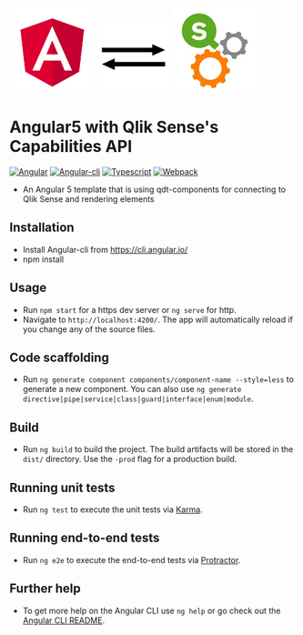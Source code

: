 ![Angular](src/assets/angular.png "Angular")
![Arrows](src/assets/if_arrow_7_393270.png "Arrows")
![Qlik Sense](src/assets/QS_Engine_thumb.jpg "Qlik Sense")

# Angular5 with Qlik Sense's Capabilities API

[![Angular](http://img.shields.io/badge/Angular->=5.1.3-brightgreen.svg?style=plastic)](https://angular.io/)
[![Angular-cli](http://img.shields.io/badge/AngularCli->=1.6.3-brightgreen.svg?style=plastic)](https://cli.angular.io/)
[![Typescript](http://img.shields.io/badge/Typescript->=2.4.2-brightgreen.svg?style=plastic)](http://www.typescriptlang.org/)
[![Webpack](http://img.shields.io/badge/Webpack->=3.10.0-brightgreen.svg?style=plastic)](https://webpack.js.org/)

- An Angular 5 template that is using qdt-components for connecting to Qlik Sense and rendering elements

## Installation
- Install Angular-cli from https://cli.angular.io/
- npm install

## Usage
- Run `npm start` for a https dev server or `ng serve` for http. 
- Navigate to `http://localhost:4200/`. The app will automatically reload if you change any of the source files.

## Code scaffolding
- Run `ng generate component components/component-name --style=less` to generate a new component. You can also use `ng generate directive|pipe|service|class|guard|interface|enum|module`.

## Build
- Run `ng build` to build the project. The build artifacts will be stored in the `dist/` directory. Use the `-prod` flag for a production build.

## Running unit tests
- Run `ng test` to execute the unit tests via [Karma](https://karma-runner.github.io).

## Running end-to-end tests
- Run `ng e2e` to execute the end-to-end tests via [Protractor](http://www.protractortest.org/).

## Further help
- To get more help on the Angular CLI use `ng help` or go check out the [Angular CLI README](https://github.com/angular/angular-cli/blob/master/README.md).

